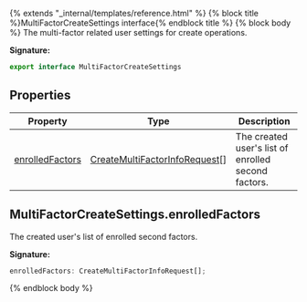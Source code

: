 {% extends "_internal/templates/reference.html" %}
{% block title %}MultiFactorCreateSettings interface{% endblock title %}
{% block body %}
The multi-factor related user settings for create operations.

<b>Signature:</b>

```typescript
export interface MultiFactorCreateSettings 
```

## Properties

|  Property | Type | Description |
|  --- | --- | --- |
|  [enrolledFactors](./firebase-admin.auth.multifactorcreatesettings.md#multifactorcreatesettingsenrolledfactors) | [CreateMultiFactorInfoRequest](./firebase-admin.auth.md#createmultifactorinforequest)<!-- -->\[\] | The created user's list of enrolled second factors. |

## MultiFactorCreateSettings.enrolledFactors

The created user's list of enrolled second factors.

<b>Signature:</b>

```typescript
enrolledFactors: CreateMultiFactorInfoRequest[];
```
{% endblock body %}
